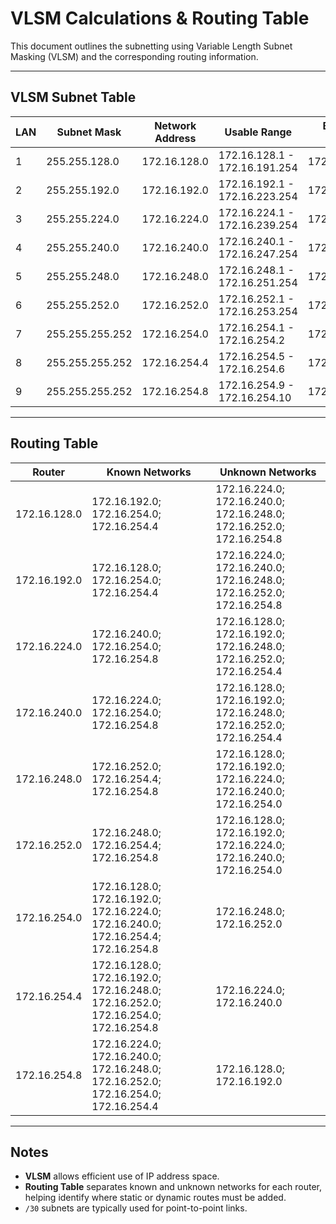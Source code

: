# VLSM Calculations & Routing Table

This document outlines the subnetting using Variable Length Subnet Masking (VLSM) and the corresponding routing information.

---

## VLSM Subnet Table

| LAN | Subnet Mask     | Network Address | Usable Range                  | Broadcast Address |
|-----|-----------------|-----------------|--------------------------------|------------------|
| 1   | 255.255.128.0   | 172.16.128.0    | 172.16.128.1 - 172.16.191.254 | 172.16.191.255   |
| 2   | 255.255.192.0   | 172.16.192.0    | 172.16.192.1 - 172.16.223.254 | 172.16.223.255   |
| 3   | 255.255.224.0   | 172.16.224.0    | 172.16.224.1 - 172.16.239.254 | 172.16.239.255   |
| 4   | 255.255.240.0   | 172.16.240.0    | 172.16.240.1 - 172.16.247.254 | 172.16.247.255   |
| 5   | 255.255.248.0   | 172.16.248.0    | 172.16.248.1 - 172.16.251.254 | 172.16.251.255   |
| 6   | 255.255.252.0   | 172.16.252.0    | 172.16.252.1 - 172.16.253.254 | 172.16.253.255   |
| 7   | 255.255.255.252 | 172.16.254.0    | 172.16.254.1 - 172.16.254.2   | 172.16.254.3     |
| 8   | 255.255.255.252 | 172.16.254.4    | 172.16.254.5 - 172.16.254.6   | 172.16.254.7     |
| 9   | 255.255.255.252 | 172.16.254.8    | 172.16.254.9 - 172.16.254.10  | 172.16.254.11    |

---

## Routing Table

| Router        | Known Networks                                   | Unknown Networks                                   |
|---------------|--------------------------------------------------|---------------------------------------------------|
| 172.16.128.0  | 172.16.192.0; 172.16.254.0; 172.16.254.4         | 172.16.224.0; 172.16.240.0; 172.16.248.0; 172.16.252.0; 172.16.254.8 |
| 172.16.192.0  | 172.16.128.0; 172.16.254.0; 172.16.254.4         | 172.16.224.0; 172.16.240.0; 172.16.248.0; 172.16.252.0; 172.16.254.8 |
| 172.16.224.0  | 172.16.240.0; 172.16.254.0; 172.16.254.8         | 172.16.128.0; 172.16.192.0; 172.16.248.0; 172.16.252.0; 172.16.254.4 |
| 172.16.240.0  | 172.16.224.0; 172.16.254.0; 172.16.254.8         | 172.16.128.0; 172.16.192.0; 172.16.248.0; 172.16.252.0; 172.16.254.4 |
| 172.16.248.0  | 172.16.252.0; 172.16.254.4; 172.16.254.8         | 172.16.128.0; 172.16.192.0; 172.16.224.0; 172.16.240.0; 172.16.254.0 |
| 172.16.252.0  | 172.16.248.0; 172.16.254.4; 172.16.254.8         | 172.16.128.0; 172.16.192.0; 172.16.224.0; 172.16.240.0; 172.16.254.0 |
| 172.16.254.0  | 172.16.128.0; 172.16.192.0; 172.16.224.0; 172.16.240.0; 172.16.254.4; 172.16.254.8 | 172.16.248.0; 172.16.252.0 |
| 172.16.254.4  | 172.16.128.0; 172.16.192.0; 172.16.248.0; 172.16.252.0; 172.16.254.0; 172.16.254.8 | 172.16.224.0; 172.16.240.0 |
| 172.16.254.8  | 172.16.224.0; 172.16.240.0; 172.16.248.0; 172.16.252.0; 172.16.254.0; 172.16.254.4 | 172.16.128.0; 172.16.192.0 |

---

## Notes
- **VLSM** allows efficient use of IP address space.  
- **Routing Table** separates known and unknown networks for each router, helping identify where static or dynamic routes must be added.  
- `/30` subnets are typically used for point-to-point links.  

